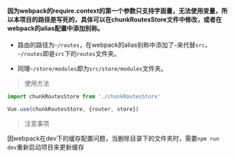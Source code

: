 #### 因为webpack的require.context的第一个参数只支持字面量，无法使用变量，所以本项目的路径是写死的，具体可以在chunkRoutesStore文件中修改，或者在webpack的alias配置中添加别称。

+ 路由的路径为`~/routes`，在webpack的alias别称中添加了`~`来代替`src`，`~/routes`即是`src`下的`routes`文件夹。

+ 同理`~/store/modules`即为`src/store/modules`文件夹。

>使用方法

``` js
import chunkRoutesStore from './chunkRoutesStore'

Vue.use(chunkRoutesStore, {router, store})
```

>注意事项

因webpack在dev下的缓存配置问题，当删除目录下的文件夹时，需要`npm run dev`重新启动项目来更新缓存